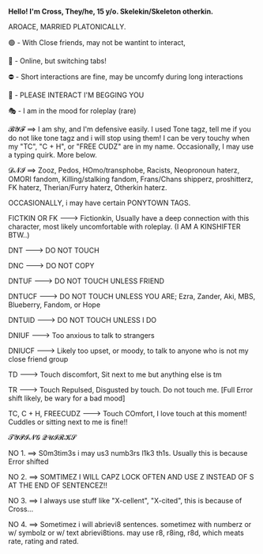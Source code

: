 <b>Hello! I'm Cross, They/he, 15 y/o. Skelekin/Skeleton otherkin.</b>

AROACE, MARRIED PLATONICALLY. 


🟢 - With Close friends, may not be wantint to interact,

🌙 - Online, but switching tabs!

⛔ - Short interactions are fine, may be uncomfy during long interactions

💬 - PLEASE INTERACT I'M BEGGING YOU

🎭 - I am in the mood for roleplay (rare)



𝓑𝓨𝓕 ==> I am shy, and I'm defensive easily. I used Tone tagz, tell me if you do not like tone tagz and i will stop using them!
I can be very touchy when my "TC", "C + H", or "FREE CUDZ" are in my name. Occasionally, I may use a typing quirk. More below.

𝓓𝓝𝓘 ==> Zooz, Pedos, HOmo/transphobe, Racists, Neopronoun haterz, OMORI fandom, Killing/stalking fandom, Frans/Chans shipperz, proshitterz, FK haterz, Therian/Furry haterz, Otherkin haterz. 




OCCASIONALLY, i may have certain PONYTOWN TAGS.

FICTKIN OR FK ---> Fictionkin, Usually have a deep connection with this character, most likely uncomfortable with roleplay. (I AM A KINSHIFTER BTW..)

DNT ---> DO NOT TOUCH

DNC ---> DO NOT COPY

DNTUF ---> DO NOT TOUCH UNLESS FRIEND

DNTUCF ---> DO NOT TOUCH UNLESS YOU ARE; Ezra, Zander, Aki, MBS, Blueberry, Fandom, or Hope

DNTUID ---> DO NOT TOUCH UNLESS I DO

DNIUF ---> Too anxious to talk to strangers

DNIUCF ---> Likely too upset, or moody, to talk to anyone who is not my close friend group

TD ---> Touch discomfort, Sit next to me but anything else is tm

TR ---> Touch Repulsed, Disgusted by touch. Do not touch me. [Full Error shift likely, be wary for a bad mood]

TC, C + H, FREECUDZ ---> Touch COmfort, I love touch at this moment! Cuddles or sitting next to me is fine!!




𝓣𝓨𝓟𝓘𝓝𝓖 𝓠𝓤𝓘𝓡𝓚𝓢

NO 1. ==> S0m3tim3s i may us3 numb3rs l1k3 th1s. Usually this is because Error shifted

NO 2. ==> SOMTIMEZ I WILL CAPZ LOCK OFTEN AND USE Z INSTEAD OF S AT THE END OF SENTENCEZ!!

NO 3. ==> I always use stuff like "X-cellent", "X-cited", this is because of Cross...

NO 4. ==> Sometimez i will abrievi8 sentences. sometimez with numberz or w/ symbolz or w/ text abrievi8tions. may use r8, r8ing, r8d, which meats rate, rating and rated.
